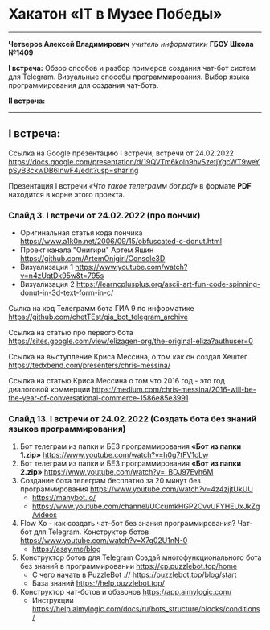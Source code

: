 # Хакатон «IT в Музее Победы»
____
**Четверов Алексей Владимирович** _учитель информатики_ **ГБОУ Школа №1409**

**I встреча:** Обзор спсобов и разбор примеров создания чат-бот систем для Telegram. Визуальные способы программирования. Выбор языка программирования для создания чат-бота.

**II встреча:**
____

## I встреча:

Ссылка на Google презентацию I встречи, встречи от 24.02.2022 https://docs.google.com/presentation/d/19QVTm6koln9hvSzetjYgcWT9weYpSyB3ckwDB6InwF4/edit?usp=sharing

Презентация I встречи _«Что такое телеграмм бот.pdf»_ в формате **PDF** находится в корне этого проекта.

### Слайд 3. I встречи от 24.02.2022 (про пончик)
- Оригинальная статья кода пончика https://www.a1k0n.net/2006/09/15/obfuscated-c-donut.html
- Проект канала "Онигири" Артем Яшин https://github.com/ArtemOnigiri/Console3D
- Визуализация 1 https://www.youtube.com/watch?v=n4zUgtDk95w&t=795s
- Визуализация 2 https://learncplusplus.org/ascii-art-fun-code-spinning-donut-in-3d-text-form-in-c/

Сылка на код Телеграмм бота ГИА 9 по информатике https://github.com/chetTEst/gia_bot_telegram_archive

Ссылка на статью про первого бота https://sites.google.com/view/elizagen-org/the-original-eliza?authuser=0

Ссылка на выступление Криса Мессина, о том как он создал Хештег https://tedxbend.com/presenters/chris-messina/

Ссылка на статью Криса Мессина о том что 2016 год - это год диалоговой коммерции https://medium.com/chris-messina/2016-will-be-the-year-of-conversational-commerce-1586e85e3991

### Слайд 13. I встречи от 24.02.2022 (Создать бота без знаний языков программирования)
1. Бот телеграм из папки и БЕЗ программирования **«Бот из папки 1.zip»** https://www.youtube.com/watch?v=h0g7tFV1oLw
2. Бот телеграм из папки и БЕЗ программирования **«Бот из папки 2.zip»** https://www.youtube.com/watch?v=_BDJ97Evh6M
3. Создание бота телеграм бесплатно за 20 минут без программирования https://www.youtube.com/watch?v=4z4zjjtUkUU
    - https://manybot.io/
    - https://www.youtube.com/channel/UCcumkHGP2CvvUFYHEUxJkZg/videos
4. Flow Xo - как создать чат-бот без знания программирования? Чат- бот для Telegram. Конструктор ботов https://www.youtube.com/watch?v=X7g02U1nN-0
    - https://asay.me/blog
5. Конструктор ботов для Telegram
Создай многофункционального бота без знаний в программировании https://cp.puzzlebot.top/home
    - С чего начать в PuzzleBot :// https://puzzlebot.top/blog/start
    - База знаний https://help.puzzlebot.top/
6. Конструктор
чат-ботов и обзвонов https://app.aimylogic.com/
    -  Инструкции https://help.aimylogic.com/docs/ru/bots_structure/blocks/conditions/



